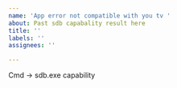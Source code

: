 ```yaml
---
name: 'App error not compatible with you tv '
about: Past sdb capabality result here
title: ''
labels: ''
assignees: ''

---
```


Cmd -> sdb.exe capability
